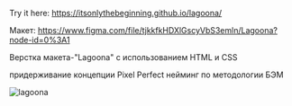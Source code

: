 Try it here: https://itsonlythebeginning.github.io/lagoona/

Макет: https://www.figma.com/file/tjkkfkHDXlGscyVbS3emln/Lagoona?node-id=0%3A1

Верстка макета-"Lagoona" с использованием HTML и CSS

придерживание концепции Pixel Perfect
нейминг по методологии БЭМ


![lagoona](https://user-images.githubusercontent.com/107440223/194149262-63460599-53d1-4844-86df-4360badc6ac8.png)
